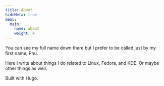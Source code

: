 ```yaml
---
title: About
hideMeta: true
menu:
  main:
    name: about
    weight: 4
---
```

 
You can see my full name down there but I prefer to be called just by my first name, Phu.

Here I write about things I do related to Linux, Fedora, and KDE. Or maybe other things as well.

Built with Hugo.
